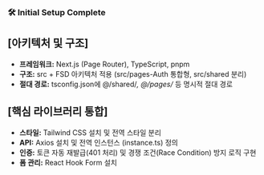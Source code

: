 ### 🛠️ Initial Setup Complete
## [아키텍처 및 구조]
- **프레임워크:** Next.js (Page Router), TypeScript, pnpm 
- **구조:** src + FSD 아키텍처 적용 (src/pages-Auth 통합형, src/shared 분리)
- **절대 경로:** tsconfig.json에 @/shared/*, @/pages/* 등 명시적 절대 경로

## [핵심 라이브러리 통합]
- **스타일:** Tailwind CSS 설치 및 전역 스타일 분리
- **API:** Axios 설치 및 전역 인스턴스 (instance.ts) 정의
- **인증:** 토큰 자동 재발급(401 처리) 및 경쟁 조건(Race Condition) 방지 로직 구현
- **폼 관리:** React Hook Form 설치


